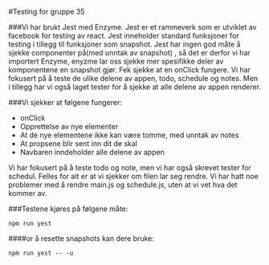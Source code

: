 #Testing for gruppe 35

###Vi har brukt Jest med Enzyme.
Jest er et rammeverk som er utviklet av facebook for testing av react. Jest inneholder standard funksjoner for testing i tillegg til funksjoner som snapshot. Jest har ingen god måte å sjekke componenter på(med unntak av snapshot) , så det er derfor vi har importert Enzyme, enyzme lar oss sjekke mer spesifikke deler av komponentene en snapshot gjør. Fek sjekke at en onClick fungere.
Vi har fokusert på å teste de ulike delene av appen, todo, schedule og notes. Men i tillegg har vi også laget tester for å sjekke at alle delene av appen renderer.

###Vi sjekker at følgene fungerer:
* onClick
* Opprettelse av nye elementer
* At de nye elementene ikke kan være tomme, med unntak av notes
* At propsene blir sent inn dit de skal
* Navbaren inndeholder alle delene av appen

Vi har fokusert på å teste todo og note, men vi har også skrevet tester for schedul. Felles for alt er at vi sjekker om filen lar seg rendre.
Vi har hatt noe problemer med å rendre main.js og schedule.js, uten at vi vet hva det kommer av.

###Testene kjøres på følgene måte:
```
npm run yest
```

####or å resette snapshots kan dere bruke:
```
npm run yest -- -u
```
